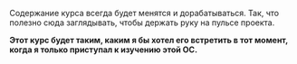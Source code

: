 <!-- # Who Am I - это курс по Linux -->
Содержание курса всегда будет менятся и дорабатываться. Так, что полезно сюда заглядывать, чтобы держать руку на пульсе проекта.

**Этот курс будет таким, каким я бы хотел его встретить в тот момент, когда я только приступал к изучению этой ОС.**
